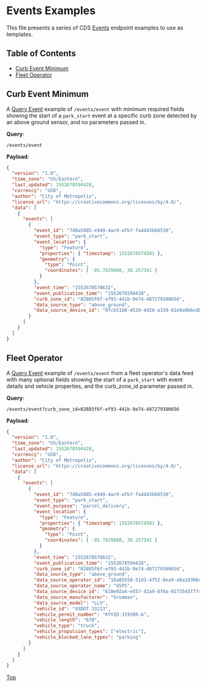 # Events Examples

This file presents a series of CDS [Events](/events) endpoint examples to use as templates.

## Table of Contents

- [Curb Event Minimum](#curb-event-minimum)
- [Fleet Operator](#fleet-operator)

## Curb Event Minimum

A [Query Event](/events#query-event) example of `/events/event` with minimum required fields showing the start of a `park_start` event at a specific curb zone detected by an above ground sensor, and no parameters passed in.

**Query**: 

`/events/event`

**Payload**:

```json
{
  "version": "1.0",
  "time_zone": "US/Eastern",
  "last_updated": 1552678594428,
  "currency": "USD",
  "author": "City of Metropolis",
  "license_url": "https://creativecommons.org/licenses/by/4.0/",
  "data": [
    {
      "events": [
        {
          "event_id": "7d8a5885-e949-4ac9-afb7-fa4d43b68530",
          "event_type": "park_start",
          "event_location": {
            "type": "Feature",
            "properties": { "timestamp": 1552678574581 },
            "geometry": {
              "type": "Point",
              "coordinates": [ -85.7629808, 38.257341 ]
            }
          },
          "event_time": "1552678578632",
          "event_publication_time": "1552678594428",
          "curb_zone_id": "02885f6f-ef93-441b-9e74-487279380656",
          "data_source_type": "above_ground",
          "data_source_device_id": "0fcb51b0-4529-4d28-a339-81e9a9bbcdb3"
        }
      ]
    }
  ]
}
```

## Fleet Operator

A [Query Event](/events#query-event) example of `/events/event` from a fleet operator's data feed with many optional fields showing the start of a `park_start` with event details and vehicle properties, and the curb_zone_id parameter passed in.

**Query**: 

`/events/event?curb_zone_id=02885f6f-ef93-441b-9e74-487279380656`

**Payload**:

```json
{
  "version": "1.0",
  "time_zone": "US/Eastern",
  "last_updated": 1552678594428,
  "currency": "USD",
  "author": "City of Metropolis",
  "license_url": "https://creativecommons.org/licenses/by/4.0/",
  "data": [
    {
      "events": [
        {
          "event_id": "7d8a5885-e949-4ac9-afb7-fa4d43b68530",
          "event_type": "park_start",
          "event_purpose": "parcel_delivery",
          "event_location": {
            "type": "Feature",
            "properties": { "timestamp": 1552678574581 },
            "geometry": {
              "type": "Point",
              "coordinates": [ -85.7629808, 38.257341 ]
            }
          },
          "event_time": "1552678578632",
          "event_publication_time": "1552678594428",
          "curb_zone_id": "02885f6f-ef93-441b-9e74-487279380656",
          "data_source_type": "above_ground",
          "data_source_operator_id": "16a85550-51d3-4f52-8ea9-e8a10306cab2",
          "data_source_operator_name": "USPS",
          "data_source_device_id": "618e92a4-e557-42a9-8f0a-0273545f7f49",
          "data_source_manufacturer": "Grumman",
          "data_source_model": "LLV",
          "vehicle_id": "USDOT 33213",
          "vehicle_permit_number": "KYVID-319380-A",
          "vehicle_length": "670",
          "vehicle_type": "truck",
          "vehicle_propulsion_types": ["electric"],
          "vehicle_blocked_lane_types": "parking"
        }
      ]
    }
  ]
}
```


[Top](#table-of-contents)

